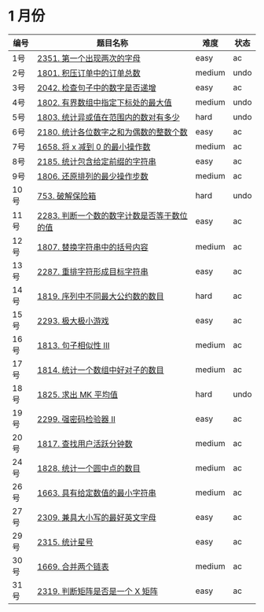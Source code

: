 # 1 月份

**编号**|**题目名称**|**难度**|**状态**
--------|------------|--------|--------
1号|[2351. 第一个出现两次的字母](./第1题%202351.%20第一个出现两次的字母)|easy|ac
2号|[1801. 积压订单中的订单总数](./第2题%201801.%20积压订单中的订单总数母)|medium|undo
3号|[2042. 检查句子中的数字是否递增](./第3题%202042.%20检查句子中的数字是否递增)|easy|ac
4号|[1802. 有界数组中指定下标处的最大值](./第4题%201802.%20有界数组中指定下标处的最大值)|medium|undo
5号|[1803. 统计异或值在范围内的数对有多少](./第5题%201803.%20统计异或值在范围内的数对有多少)|hard|undo
6号|[2180. 统计各位数字之和为偶数的整数个数](./第6题%202180.%20统计各位数字之和为偶数的整数个数)|easy|ac
7号|[1658. 将 x 减到 0 的最小操作数](./1%20月份/第7题%201658.%20将%20x%20减到%200%20的最小操作数)|medium|ac
8号|[2185. 统计包含给定前缀的字符串](./第8题%202185.%20统计包含给定前缀的字符串)|easy|ac
9号|[1806. 还原排列的最少操作步数](./第9题%201806.%20还原排列的最少操作步数)|medium|ac
10号|[753. 破解保险箱](./第10题%20753.%20破解保险箱)|hard|undo
11号|[2283. 判断一个数的数字计数是否等于数位的值](./第11题%202283.%20判断一个数的数字计数是否等于数位的值)|easy|ac
12号|[1807. 替换字符串中的括号内容](./第12题%201807.%20替换字符串中的括号内容)|medium|ac
13号|[2287. 重排字符形成目标字符串](./第13题%202287.%20重排字符形成目标字符串)|easy|ac
14号|[1819. 序列中不同最大公约数的数目](./第14题%201819.%20序列中不同最大公约数的数目)|hard|ac
15号|[2293. 极大极小游戏](./第15题%202293.%20极大极小游戏)|easy|ac
16号|[1813. 句子相似性 III](./第16题%201813.%20句子相似性%20III)|medium|ac
17号|[1814. 统计一个数组中好对子的数目](./第17题%201814.%20统计一个数组中好对子的数目)|medium|ac
18号|[1825. 求出 MK 平均值](./第18题%201825.%20求出%20MK%20平均值)|hard|undo
19号|[2299. 强密码检验器 II](./第19题%202299.%20强密码检验器%20II)|easy|ac
20号|[1817. 查找用户活跃分钟数](./第20题%201817.%20查找用户活跃分钟数)|medium|ac
24号|[1828. 统计一个圆中点的数目](./第24题%201828.%20统计一个圆中点的数目)|medium|ac
26号|[1663. 具有给定数值的最小字符串](./第26题%201663.%20具有给定数值的最小字符串)|medium|ac
27号|[2309. 兼具大小写的最好英文字母](./第27题%202309.%20兼具大小写的最好英文字母)|easy|ac
29号|[2315. 统计星号](./第29题%202315.%20统计星号)|easy|ac
30号|[1669. 合并两个链表](./第30题%201669.%20合并两个链表)|medium|ac
31号|[2319. 判断矩阵是否是一个 X 矩阵](./第31题%202319.%20判断矩阵是否是一个%20X%20矩阵)|easy|ac
